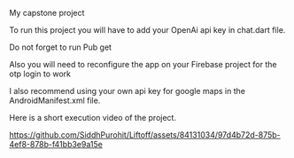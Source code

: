 My capstone project

To run this project you will have to add your OpenAi api key in chat.dart file.

Do not forget to run Pub get

Also you will need to reconfigure the app on your Firebase project for the otp login to work

I also recommend using your own api key for google maps in the AndroidManifest.xml file.



Here is a short execution video of the project.



https://github.com/SiddhPurohit/Liftoff/assets/84131034/97d4b72d-875b-4ef8-878b-f41bb3e9a15e



